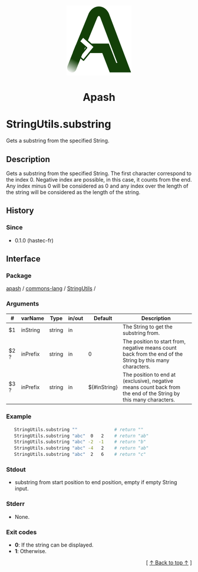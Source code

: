 
<div align='center' id='apash-top'>
  <a href='https://github.com/hastec-fr/apash'>
    <img alt='apash-logo' src='../../../../../../assets/apash-logo.svg'/>
  </a>

  # Apash
</div>


# StringUtils.substring
Gets a substring from the specified String.
## Description
   Gets a substring from the specified String. The first character correspond
   to the index 0. Negative index are possible, in this case, it counts from the end.
   Any index minus 0 will be considered as 0 and any index over the length of the string
   will be considered as the length of the string.

## History
### Since
  * 0.1.0 (hastec-fr)

## Interface
### Package
<!-- apash.packageBegin -->
[apash](../../../apash.md) / [commons-lang](../../commons-lang.md) / [StringUtils](../StringUtils.md) / 
<!-- apash.packageEnd -->

### Arguments
 | #      | varName        | Type          | in/out   | Default     | Description                           |
 |--------|----------------|---------------|----------|-------------|---------------------------------------|
 | $1     | inString       | string        | in       |             | The String to get the substring from. |
 | $2 ?   | inPrefix       | string        | in       | 0           | The position to start from, negative means count back from the end of the String by this many characters. |
 | $3 ?   | inPrefix       | string        | in       | ${#inString}| The position to end at (exclusive), negative means count back from the end of the String by this many characters. |

### Example
 ```bash
    StringUtils.substring ""              # return ""
    StringUtils.substring "abc"  0   2    # return "ab"
    StringUtils.substring "abc" -2  -1    # return "b"
    StringUtils.substring "abc" -4   2    # return "ab"
    StringUtils.substring "abc"  2   6    # return "c"
 ```

### Stdout
  * substring from start position to end position, empty if empty String input.
### Stderr
  * None.

### Exit codes
  * **0**: If the string can be displayed.
  * **1**: Otherwise.

  <div align='right'>[ <a href='#apash-top'>↑ Back to top ↑</a> ]</div>

